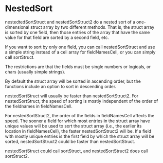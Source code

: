 NestedSort
==========

nestedtedSortStruct and nestedSortStruct2 do a nested sort of a one-dimensional
struct array by two different methods. That is, the struct array is sorted by
one field, then those entries of the array that have the same value for that
field are sorted by a second field, etc.

If you want to sort by only one field, you can call nestedSortStruct and use a
simple string instead of a cell array for fieldNamesCell, or you can simply call
sortStruct.

The restrictions are that the fields must be single numbers or logicals, or 
chars (usually simple strings).

By default the struct array will be sorted in ascending order, but the functions
include an option to sort in descending order.

nestedSortStruct will usually be faster than nestedSortStruct2. For
nestedSortStruct, the speed of sorting is mostly independent of the order of the
fieldnames in fieldNamesCell.

For nestedSortStruct2, the order of the fields in fieldNamesCell affects the
speed. The sooner a field for which most entries in the struct array have unique
values will be used to sort the struct array (i.e., the earlier its location in 
fieldNamesCell), the faster nestedSortStruct2 will be. If a field with mostly
unique entries is the first field by which the struct array will be sorted, 
nestedSortStruct2 could be faster than nestedSortStruct.

nestedSortStruct could call sortStruct, and nestedSortStruct2 does call
sortStruct2.

